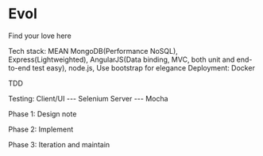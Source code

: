 # Evol
Find your love here

Tech stack: MEAN
MongoDB(Performance NoSQL), Express(Lightweighted), AngularJS(Data binding, MVC, both unit and end-to-end test easy), node.js, 
Use bootstrap for elegance
Deployment: Docker

TDD

Testing: 
Client/UI --- Selenium
Server --- Mocha

Phase 1: Design note

Phase 2: Implement

Phase 3: Iteration and maintain
